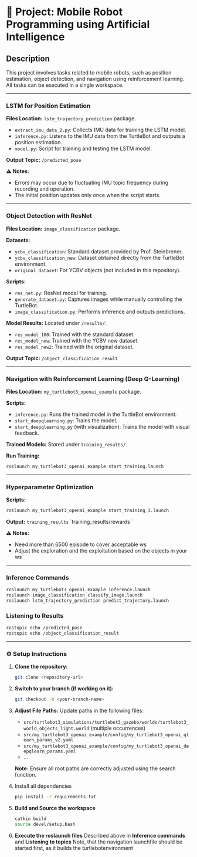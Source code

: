 # 📌 Project: Mobile Robot Programming using Artificial Intelligence

## Description
This project involves tasks related to mobile robots, such as position estimation, object detection, and navigation using reinforcement learning. All tasks can be executed in a single workspace.

---
### LSTM for Position Estimation
**Files Location:** `lstm_trajectory_prediction` package.
- `extract_imu_data_2.py`: Collects IMU data for training the LSTM model.
- `inference.py`: Listens to the IMU data from the TurtleBot and outputs a position estimation.
- `model.py`: Script for training and testing the LSTM model.

**Output Topic:** `/predicted_pose`

**⚠️ Notes:**
- Errors may occur due to fluctuating IMU topic frequency during recording and operation.
- The initial position updates only once when the script starts.

---
### Object Detection with ResNet
**Files Location:** `image_classification` package.

**Datasets:**
- `ycbv_classification`: Standard dataset provided by Prof. Steinbrener.
- `ycbv_classification_new`: Dataset obtained directly from the TurtleBot environment.
- `original dataset`: For YCBV objects (not included in this repository).

**Scripts:**
- `res_net.py`: ResNet model for training.
- `generate_dataset.py`: Captures images while manually controlling the TurtleBot.
- `image_classification.py`: Performs inference and outputs predictions.

**Model Results:** Located under `/results/`:
- `res_model_100`: Trained with the standard dataset.
- `res_model_new`: Trained with the YCBV new dataset.
- `res_model_new2`: Trained with the original dataset.

**Output Topic:** `/object_classification_result`

---
### Navigation with Reinforcement Learning (Deep Q-Learning)
**Files Location:** `my_turtlebot3_openai_example` package.

**Scripts:**
- `inference.py`: Runs the trained model in the TurtleBot environment.
- `start_deepqlearning.py`: Trains the model.
- `start_deepqlearning.py` (with visualization): Trains the model with visual feedback.

**Trained Models:** Stored under `training_results/`.

**Run Training:**
```bash
roslaunch my_turtlebot3_openai_example start_training.launch
```


---
### Hyperparameter Optimization

**Scripts:**
```bash
roslaunch my_turtlebot3_openai_example start_training_3.launch
```

**Output:**
`training_results`
`training_results/rewards``

**⚠️ Notes:**
- Need more than 6500 episode to cover acceptable ws
- Adjust the exploration and the exploitation based on the objects in your ws

---
### Inference Commands
```bash
roslaunch my_turtlebot3_openai_example inference.launch
roslaunch image_classification classify_image.launch
roslaunch lstm_trajectory_prediction predict_trajectory.launch
```

### Listening to Results
```bash
rostopic echo /predicted_pose
rostopic echo /object_classification_result
```

---
### ⚙️ Setup Instructions
1. **Clone the repository:**
   ```bash
   git clone <repository-url>
   ```
2. **Switch to your branch (if working on it):**
   ```bash
   git checkout -b <your-branch-name>
   ```
3. **Adjust File Paths:**
   Update paths in the following files:
   - `src/turtlebot3_simulations/turtlebot3_gazebo/worlds/turtlebot3_world_objects_light.world` (multiple occurrences)
   - `src/my_turtlebot3_openai_example/config/my_turtlebot3_openai_qlearn_params_v2.yaml`
   - `src/my_turtlebot3_openai_example/config/my_turtlebot3_openai_deepqlearn_params.yaml`
   - ...

   **Note:** Ensure all root paths are correctly adjusted using the search function.
4. Install all dependencies
   ```bash
   pip install -r requirements.txt
   ```
   
5. **Build and Source the workspace**
   ```bash
   catkin build
   source devel/setup.bash
   ```
6. **Execute the roslaunch files**
   Described above in **Inference commands** and **Listening to topics**
   Note, that the navigation launchfile should be started first, as it builds the turtlebotenvironment




